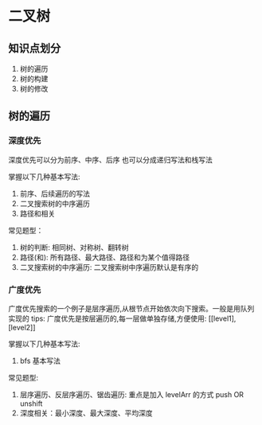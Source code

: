 # 二叉树

## 知识点划分

1. 树的遍历
2. 树的构建
3. 树的修改

## 树的遍历

### 深度优先

深度优先可以分为前序、中序、后序
也可以分成递归写法和栈写法

掌握以下几种基本写法:

1. 前序、后续遍历的写法
2. 二叉搜索树的中序遍历
3. 路径和相关

常见题型：

1. 树的判断: 相同树、对称树、翻转树
1. 路径(和): 所有路径、最大路径、路径和为某个值得路径
1. 二叉搜索树的中序遍历: 二叉搜索树中序遍历默认是有序的

### 广度优先

广度优先搜索的一个例子是层序遍历,从根节点开始依次向下搜索。一般是用队列实现的
tips: 广度优先是按层遍历的,每一层做单独存储,方便使用: [[level1], [level2]]

掌握以下几种基本写法:

1. bfs 基本写法

常见题型:

1. 层序遍历、反层序遍历、锯齿遍历: 重点是加入 levelArr 的方式 push OR unshift
2. 深度相关：最小深度、最大深度、平均深度
